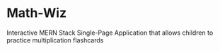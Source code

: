 # Math-Wiz
Interactive MERN Stack Single-Page Application that allows children to practice multiplication flashcards 
